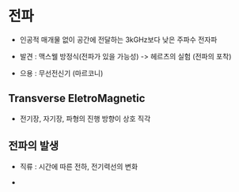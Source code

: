 # 전파

* 인공적 매개물 없이 공간에 전달하는 3kGHz보다 낮은 주파수 전자파

* 발견 : 맥스웰 방정식(전파가 있을 가능성) -> 헤르츠의 실험 (전파의 포착)

* 으용 : 무선전신기 (마르코니)

## Transverse EletroMagnetic

* 전기장, 자기장, 파형의 진행 방향이 상호 직각

## 전파의 발생

* 직류 : 시간에 따른 전하, 전기력선의 변화

* 